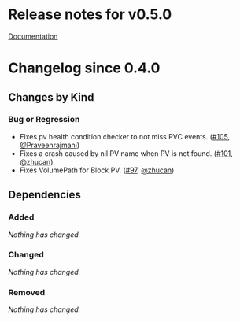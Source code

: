 # Release notes for v0.5.0

[Documentation](https://kubernetes-csi.github.io/)

# Changelog since 0.4.0

## Changes by Kind

### Bug or Regression

- Fixes pv health condition checker to not miss PVC events. ([#105](https://github.com/kubernetes-csi/external-health-monitor/pull/105), [@Praveenrajmani](https://github.com/Praveenrajmani))
- Fixes a crash caused by nil PV name when PV is not found. ([#101](https://github.com/kubernetes-csi/external-health-monitor/pull/101), [@zhucan](https://github.com/zhucan))
- Fixes VolumePath for Block PV. ([#97](https://github.com/kubernetes-csi/external-health-monitor/pull/97), [@zhucan](https://github.com/zhucan))

## Dependencies

### Added
_Nothing has changed._

### Changed
_Nothing has changed._

### Removed
_Nothing has changed._
